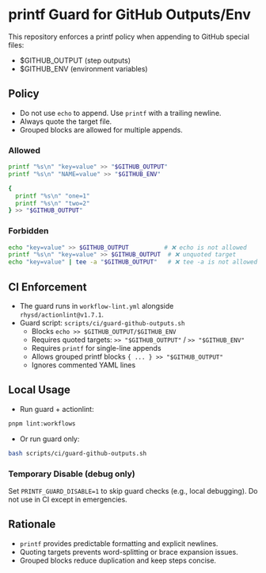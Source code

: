 # printf Guard for GitHub Outputs/Env

This repository enforces a printf policy when appending to GitHub special files:

- $GITHUB_OUTPUT (step outputs)
- $GITHUB_ENV (environment variables)

## Policy

- Do not use `echo` to append. Use `printf` with a trailing newline.
- Always quote the target file.
- Grouped blocks are allowed for multiple appends.

### Allowed

```bash
printf "%s\n" "key=value" >> "$GITHUB_OUTPUT"
printf "%s\n" "NAME=value" >> "$GITHUB_ENV"

{
  printf "%s\n" "one=1"
  printf "%s\n" "two=2"
} >> "$GITHUB_OUTPUT"
```

### Forbidden

```bash
echo "key=value" >> $GITHUB_OUTPUT          # ❌ echo is not allowed
printf "%s\n" "key=value" >> $GITHUB_OUTPUT  # ❌ unquoted target
echo "key=value" | tee -a "$GITHUB_OUTPUT"   # ❌ tee -a is not allowed (use printf)
```

## CI Enforcement

- The guard runs in `workflow-lint.yml` alongside `rhysd/actionlint@v1.7.1`.
- Guard script: `scripts/ci/guard-github-outputs.sh`
  - Blocks `echo >> $GITHUB_OUTPUT/$GITHUB_ENV`
  - Requires quoted targets: `>> "$GITHUB_OUTPUT"` / `>> "$GITHUB_ENV"`
  - Requires `printf` for single-line appends
  - Allows grouped printf blocks `{ ... } >> "$GITHUB_OUTPUT"`
  - Ignores commented YAML lines

## Local Usage

- Run guard + actionlint:

```bash
pnpm lint:workflows
```

- Or run guard only:

```bash
bash scripts/ci/guard-github-outputs.sh
```

### Temporary Disable (debug only)

Set `PRINTF_GUARD_DISABLE=1` to skip guard checks (e.g., local debugging). Do not use in CI except in emergencies.

## Rationale

- `printf` provides predictable formatting and explicit newlines.
- Quoting targets prevents word-splitting or brace expansion issues.
- Grouped blocks reduce duplication and keep steps concise.
